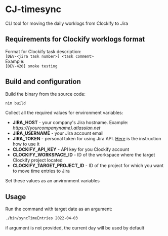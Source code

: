 # CJ-timesync
CLI tool for moving the daily worklogs from Clockify to Jira

## Requirements for Clockify worklogs format
Format for Clockify task description:  
`[DEV-<jira task number>] <task comment>`  
Example:  
`[DEV-420] smoke testing`  

## Build and configuration
Build the binary from the source code:
```bash
nim build
```

Collect all the required values for environment variables:  
- **JIRA_HOST** - your company's Jira hostname. Example: _https://{yourcompanyname}.atlassian.net_  
- **JIRA_USERNAME** - your Jira account email
- **JIRA_TOKEN** - personal token for using Jira API. [Here](https://support.atlassian.com/atlassian-account/docs/manage-api-tokens-for-your-atlassian-account/) is the instruction how to use it
- **CLOCKIFY_API_KEY** - API key for you Clockify account
- **CLOCKIFY_WORKSPACE_ID** - ID of the workspace where the target Clockify project located
- **CLOCKIFY_TARGET_PROJECT_ID** - ID of the project for which you want to move time entries to Jira

Set these values as an anvironment variables    

## Usage
Run the command with target date as an argument:
```bash
./bin/syncTimeEntries 2022-04-03
```
if argument is not provided, the current day will be used by default
